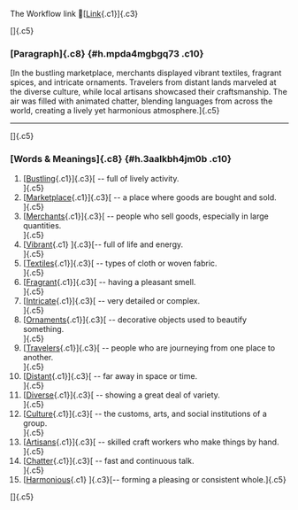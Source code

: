 The Workflow link
👏[[Link](https://www.google.com/url?q=http://www.google.com&sa=D&source=editors&ust=1758227910024306&usg=AOvVaw3oaCXQOfCSMUSsE2WoVTW4){.c1}]{.c3}

[]{.c5}

### [Paragraph]{.c8} {#h.mpda4mgbgq73 .c10}

[In the bustling marketplace, merchants displayed vibrant textiles,
fragrant spices, and intricate ornaments. Travelers from distant lands
marveled at the diverse culture, while local artisans showcased their
craftsmanship. The air was filled with animated chatter, blending
languages from across the world, creating a lively yet harmonious
atmosphere.]{.c5}

------------------------------------------------------------------------

[]{.c5}

### [Words & Meanings]{.c8} {#h.3aalkbh4jm0b .c10}

1.  [[Bustling](https://www.google.com/url?q=http://www.google.com&sa=D&source=editors&ust=1758227910025541&usg=AOvVaw2KhlcUq31NGLfrhWfQpOh3){.c1}]{.c3}[ --
    full of lively activity.\
    ]{.c5}
2.  [[Marketplace](https://www.google.com/url?q=http://www.google.com&sa=D&source=editors&ust=1758227910025784&usg=AOvVaw1HgiGbaz8hxomQTntCnOID){.c1}]{.c3}[ --
    a place where goods are bought and sold.\
    ]{.c5}
3.  [[Merchants](https://www.google.com/url?q=http://www.google.com&sa=D&source=editors&ust=1758227910025992&usg=AOvVaw2yU6_O9ouS6I2tNxCWXBMg){.c1}]{.c3}[ --
    people who sell goods, especially in large quantities.\
    ]{.c5}
4.  [[Vibrant](https://www.google.com/url?q=http://www.google.com&sa=D&source=editors&ust=1758227910026225&usg=AOvVaw0Y-6nMPdejIea7DPSLAopW){.c1}
    ]{.c3}[-- full of life and energy.\
    ]{.c5}
5.  [[Textiles](https://www.google.com/url?q=http://www.google.com&sa=D&source=editors&ust=1758227910026391&usg=AOvVaw0V9RHz4S1VSpoCzMomNbAQ){.c1}]{.c3}[ --
    types of cloth or woven fabric.\
    ]{.c5}
6.  [[Fragrant](https://www.google.com/url?q=http://www.google.com&sa=D&source=editors&ust=1758227910026576&usg=AOvVaw1bdpRKPCw7DP32NafHVZ-7){.c1}]{.c3}[ --
    having a pleasant smell.\
    ]{.c5}
7.  [[Intricate](https://www.google.com/url?q=http://www.google.com&sa=D&source=editors&ust=1758227910026743&usg=AOvVaw2yIsHk5IQ1cN8j3ltUkRaX){.c1}]{.c3}[ --
    very detailed or complex.\
    ]{.c5}
8.  [[Ornaments](https://www.google.com/url?q=http://www.google.com&sa=D&source=editors&ust=1758227910026908&usg=AOvVaw2iGdzyjU6wLPywcOPQs3KN){.c1}]{.c3}[ --
    decorative objects used to beautify something.\
    ]{.c5}
9.  [[Travelers](https://www.google.com/url?q=http://www.google.com&sa=D&source=editors&ust=1758227910027100&usg=AOvVaw3YPcyNB2Jq2IBLGcvvLBU7){.c1}]{.c3}[ --
    people who are journeying from one place to another.\
    ]{.c5}
10. [[Distant](https://www.google.com/url?q=http://www.google.com&sa=D&source=editors&ust=1758227910027310&usg=AOvVaw3KPHBTRDnDcdrE_h5IR739){.c1}]{.c3}[ --
    far away in space or time.\
    ]{.c5}
11. [[Diverse](https://www.google.com/url?q=http://www.google.com&sa=D&source=editors&ust=1758227910027498&usg=AOvVaw3VxXWSyfqwUok0LBGxB-dA){.c1}]{.c3}[ --
    showing a great deal of variety.\
    ]{.c5}
12. [[Culture](https://www.google.com/url?q=http://www.google.com&sa=D&source=editors&ust=1758227910027676&usg=AOvVaw0MUbr0gBXetXtMKEb-wsuX){.c1}]{.c3}[ --
    the customs, arts, and social institutions of a group.\
    ]{.c5}
13. [[Artisans](https://www.google.com/url?q=http://www.google.com&sa=D&source=editors&ust=1758227910027883&usg=AOvVaw1GkZ_Q7VgG40F0cE_XxmWd){.c1}]{.c3}[ --
    skilled craft workers who make things by hand.\
    ]{.c5}
14. [[Chatter](https://www.google.com/url?q=http://www.google.com&sa=D&source=editors&ust=1758227910028081&usg=AOvVaw1c6ttzOs_RracFYHjEoWqU){.c1}]{.c3}[ --
    fast and continuous talk.\
    ]{.c5}
15. [[Harmonious](https://www.google.com/url?q=http://www.google.com&sa=D&source=editors&ust=1758227910028253&usg=AOvVaw10MpvLKtwTrevZUpYKl3H6){.c1}
    ]{.c3}[-- forming a pleasing or consistent whole.]{.c5}

[]{.c5}
